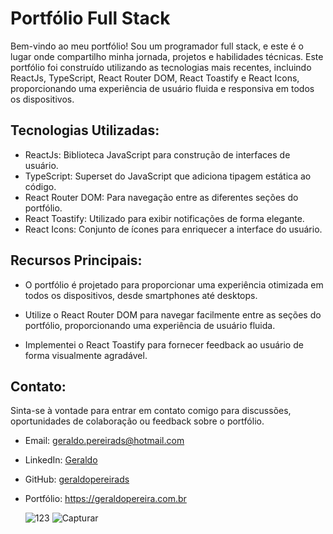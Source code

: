 # Portfólio Full Stack


Bem-vindo ao meu portfólio! Sou um programador full stack, e este é o lugar onde compartilho minha jornada, projetos e habilidades técnicas.
Este portfólio foi construído utilizando as tecnologias mais recentes, incluindo ReactJs, TypeScript, React Router DOM, React Toastify e React Icons, proporcionando uma experiência de usuário fluida e responsiva em todos os dispositivos.

## Tecnologias Utilizadas:

- ReactJs: Biblioteca JavaScript para construção de interfaces de usuário.
- TypeScript: Superset do JavaScript que adiciona tipagem estática ao código.
- React Router DOM: Para navegação entre as diferentes seções do portfólio.
- React Toastify: Utilizado para exibir notificações de forma elegante.
- React Icons: Conjunto de ícones para enriquecer a interface do usuário.

   
## Recursos Principais:
   
- O portfólio é projetado para proporcionar uma experiência otimizada em todos os dispositivos, desde smartphones até desktops.

- Utilize o React Router DOM para navegar facilmente entre as seções do portfólio, proporcionando uma experiência de usuário fluida.

- Implementei o React Toastify para fornecer feedback ao usuário de forma visualmente agradável.

## Contato: 

Sinta-se à vontade para entrar em contato comigo para discussões, oportunidades de colaboração ou feedback sobre o portfólio.
- Email: geraldo.pereirads@hotmail.com
- LinkedIn: [Geraldo](https://www.linkedin.com/in/geraldo-pereira/)
- GitHub: [geraldopereirads](https://github.com/Geraldopereirads)
- Portfólio: https://geraldopereira.com.br

  ![123](https://github.com/Geraldopereirads/potfolio-geraldopereirads/assets/110185110/cea32b11-6fa5-4664-9039-efc282d1a8df) ![Capturar](https://github.com/Geraldopereirads/potfolio-geraldopereirads/assets/110185110/7f6119b9-0d46-4ca9-818f-531521a27782)
  
















